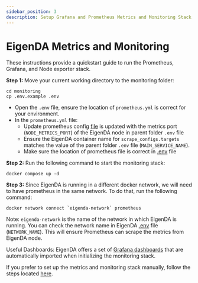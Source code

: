 ```yaml
---
sidebar_position: 3
description: Setup Grafana and Prometheus Metrics and Monitoring Stack
---
```


# EigenDA Metrics and Monitoring

These instructions provide a quickstart guide to run the Prometheus, Grafana,
and Node exporter stack.

**Step 1:** Move your current working directory to the monitoring folder:

```
cd monitoring
cp .env.example .env
```

- Open the `.env` file, ensure the location of `prometheus.yml` is correct for your environment.
- In the `prometheus.yml` file:
  - Update prometheus config [file](https://github.com/Layr-Labs/eigenda-operator-setup/blob/master/monitoring/prometheus.yml)
    is updated with the metrics port (`NODE_METRICS_PORT`) of the EigenDA node in parent folder `.env` file
  - Ensure the EigenDA container name for `scrape_configs.targets` matches the value of the parent folder `.env` file (`MAIN_SERVICE_NAME`).
  - Make sure the location of prometheus file is correct in [.env](https://github.com/Layr-Labs/eigenda-operator-setup/blob/master/monitoring/.env.example) file

**Step 2:** Run the following command to start the monitoring stack:

```
docker compose up -d
```

**Step 3:** Since EigenDA is running in a different docker network, we will need
to have prometheus in the same network. To do that, run the following command:

```
docker network connect `eigenda-network` prometheus
```

Note: `eigenda-network` is the name of the network in which EigenDA is running.
You can check the network name in EigenDA
[.env](https://github.com/Layr-Labs/eigenda-operator-setup/blob/master/.env.example#L2)
file (`NETWORK_NAME`). This will ensure Prometheus can scrape the metrics from
EigenDA node.

Useful Dashboards: EigenDA offers a set of [Grafana
dashboards](https://github.com/Layr-Labs/eigenda-operator-setup/tree/master/monitoring/dashboards)
that are automatically imported when initializing the monitoring stack.

If you prefer to set up the metrics and monitoring stack manually, follow the
steps located [here](https://github.com/Layr-Labs/eigenda-operator-setup#metrics).
